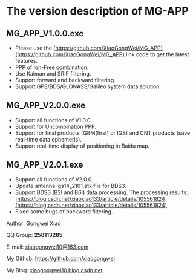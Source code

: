 # The version description of MG-APP 

## MG_APP_V1.0.0.exe

- Please use the [https://github.com/XiaoGongWei/MG_APP](https://github.com/XiaoGongWei/MG_APP) link code to get the latest features.
- PPP of Ion-Free combination.
- Use Kalman and SRIF filtering.
- Support forward and backward filtering.
- Support GPS/BDS/GLONASS/Galileo system data solution.
## MG_APP_V2.0.0.exe

- Support all functions of V1.0.0.
- Support for Uncombination PPP.
- Support for final products (GBM(first) or IGS) and CNT products (save real-time data ephemeris). 
- Support real-time display of positioning in Baidu map.

## MG_APP_V2.0.1.exe

- Support all functions of V2.0.0.
- Update antenna igs14_2101.atx file for BDS3.
- Support BDS3 (B2I and B6I) data processing. The processing results:    [https://blog.csdn.net/xiaoxiao133/article/details/105561824](https://blog.csdn.net/xiaoxiao133/article/details/105561824)
- Fixed some bugs of backward filtering.

Author: Gongwei Xiao

 QQ Group: **258113285**

 E-mail: [xiaogongwei10@163.com](xiaogongwei10@163.com)

 My Github: https://github.com/xiaogongwei

 My Blog: [xiaogongwei10.blog.csdn.net](xiaogongwei10.blog.csdn.net)